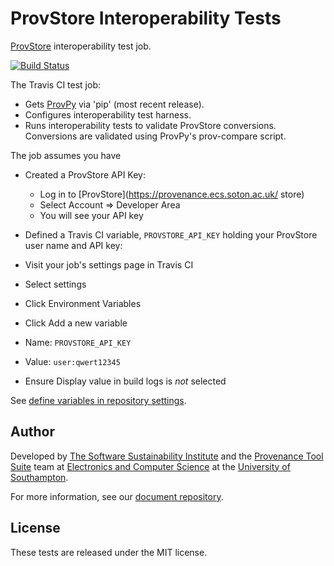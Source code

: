 # ProvStore Interoperability Tests

[ProvStore](https://provenance.ecs.soton.ac.uk/store/) interoperability test job.

[![Build Status](https://travis-ci.org/prov-suite/provstore-interop-job.svg)](https://travis-ci.org/prov-suite/provstore-interop-job)

The Travis CI test job:

* Gets [ProvPy](https://github.com/trungdong/prov) via 'pip' (most recent release).
* Configures interoperability test harness.
* Runs interoperability tests to validate ProvStore conversions. Conversions are validated using ProvPy's prov-compare script.

The job assumes you have 

* Created a ProvStore API Key:
  - Log in to [ProvStore](https://provenance.ecs.soton.ac.uk/
store)
  - Select Account => Developer Area
  - You will see your API key

* Defined a Travis CI variable, `PROVSTORE_API_KEY` holding your ProvStore user name and API key:

* Visit your job's settings page in Travis CI
* Select settings
* Click Environment Variables
* Click Add a new variable
* Name: `PROVSTORE_API_KEY`
* Value: `user:qwert12345`
* Ensure Display value in build logs is *not* selected

See [define variables in repository settings](http://docs.travis-ci.com/user/environment-variables/#Defining-Variables-in-Repository-Settings).

## Author

Developed by [The Software Sustainability Institute](http://www.software.ac.uk>) and the [Provenance Tool Suite](http://provenance.ecs.soton.ac.uk/) team at [Electronics and Computer Science](http://www.ecs.soton.ac.uk) at the [University of Southampton](http://www.soton.ac.uk).

For more information, see our [document repository](https://github.com/prov-suite/ssi-consultancy/).

## License

These tests are released under the MIT license.

